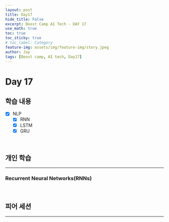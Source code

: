 ```yaml
---
layout: post
title: Day17
hide_title: False
excerpt: Boost Camp AI Tech - DAY 17
use_math: true
toc: true
toc_sticky: true
# toc_label: Category
feature-img: assets/img/feature-img/story.jpeg
author: Jay
tags: [Boost camp, AI tech, Day17]
---
```


# Day 17

## 학습 내용
  - [x] NLP
    - [x] RNN
    - [x] LSTM
    - [x] GRU

<br> 

## 개인 학습
---
### Recurrent Neural Networks(RNNs)



<br> 

## 피어 세션
---

